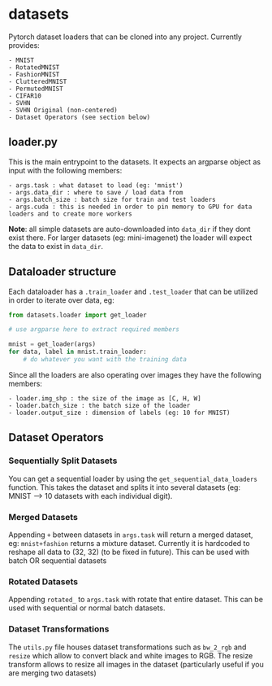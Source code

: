 # datasets

Pytorch dataset loaders that can be cloned into any project.
Currently provides:

    - MNIST
    - RotatedMNIST
    - FashionMNIST
    - ClutteredMNIST
    - PermutedMNIST
    - CIFAR10
    - SVHN
    - SVHN Original (non-centered)
    - Dataset Operators (see section below)

## loader.py

This is the main entrypoint to the datasets.
It expects an argparse object as input with the following members:

    - args.task : what dataset to load (eg: 'mnist')
    - args.data_dir : where to save / load data from
    - args.batch_size : batch size for train and test loaders
    - args.cuda : this is needed in order to pin memory to GPU for data loaders and to create more workers

**Note**: all simple datasets are auto-downloaded into  `data_dir` if they dont exist there. For larger datasets (eg: mini-imagenet) the loader will expect the data to exist in `data_dir`.


## Dataloader structure

Each dataloader has a `.train_loader` and `.test_loader` that can be utilized in order to iterate over data, eg:

```python
from datasets.loader import get_loader

# use argparse here to extract required members

mnist = get_loader(args)
for data, label in mnist.train_loader:
    # do whatever you want with the training data
```

Since all the loaders are also operating over images they have the following members:

    - loader.img_shp : the size of the image as [C, H, W]
    - loader.batch_size : the batch size of the loader
    - loader.output_size : dimension of labels (eg: 10 for MNIST)

## Dataset Operators

### Sequentially Split Datasets

You can get a sequential loader by using the `get_sequential_data_loaders` function. This takes the dataset and splits it into several datasets (eg: MNIST --> 10 datasets with each individual digit).

### Merged Datasets

Appending `+` between datasets in `args.task` will return a merged dataset, eg: `mnist+fashion` returns a mixture dataset. Currently it is hardcoded to reshape all data to (32, 32) (to be fixed in future). This can be used with batch OR sequential datasets

### Rotated Datasets

Appending `rotated_` to `args.task` with rotate that entire dataset. This can be used with sequential or normal batch datasets.

### Dataset Transformations

The `utils.py` file houses dataset transformations such as `bw_2_rgb` and `resize` which allow to convert black and white images to RGB. The resize transform allows to resize all images in the dataset (particularly useful if you are merging two datasets)

